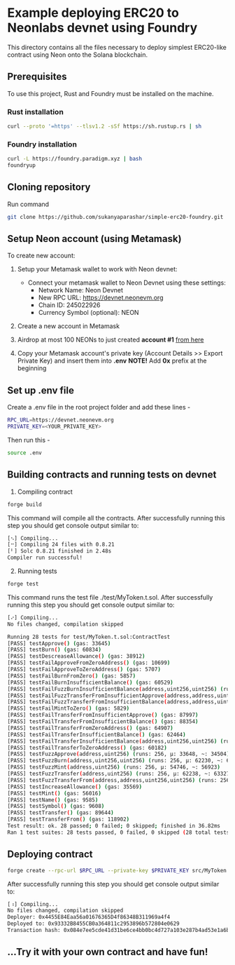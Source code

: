 # Example deploying ERC20 to Neonlabs devnet using Foundry

This directory contains all the files necessary to deploy simplest ERC20-like contract using Neon onto the Solana blockchain.

## Prerequisites

To use this project, Rust and Foundry must be installed on the machine.

### Rust installation

```sh
curl --proto '=https' --tlsv1.2 -sSf https://sh.rustup.rs | sh
```

### Foundry installation

```sh
curl -L https://foundry.paradigm.xyz | bash
foundryup
```

## Cloning repository

Run command

```sh
git clone https://github.com/sukanyaparashar/simple-erc20-foundry.git
```

## Setup Neon account (using Metamask)

To create new account:

1. Setup your Metamask wallet to work with Neon devnet:

   - Connect your metamask wallet to Neon Devnet using these settings:
     - Network Name: Neon Devnet
     - New RPC URL: https://devnet.neonevm.org
     - Chain ID: 245022926
     - Currency Symbol (optional): NEON

2. Create a new account in Metamask
3. Airdrop at most 100 NEONs to just created **account #1** [from here](https://neonfaucet.org/)
4. Copy your Metamask account's private key (Account Details >> Export Private Key) and insert them into **.env**
   **NOTE!** Add **0x** prefix at the beginning

## Set up .env file

Create a .env file in the root project folder and add these lines -

```sh
RPC_URL=https://devnet.neonevm.org
PRIVATE_KEY=<YOUR_PRIVATE_KEY>
```

Then run this -

```sh
source .env
```

## Building contracts and running tests on devnet

1. Compiling contract

```sh
forge build
```

This command will compile all the contracts. After successfully running this step you should get console output similar to:

```sh
[⠢] Compiling...
[⠒] Compiling 24 files with 0.8.21
[⠃] Solc 0.8.21 finished in 2.48s
Compiler run successful!
```

2. Running tests

```sh
forge test
```

This command runs the test file ./test/MyToken.t.sol. After successfully running this step you should get console output similar to:

```sh
[⠔] Compiling...
No files changed, compilation skipped

Running 28 tests for test/MyToken.t.sol:ContractTest
[PASS] testApprove() (gas: 33645)
[PASS] testBurn() (gas: 60834)
[PASS] testDescreaseAllowance() (gas: 38912)
[PASS] testFailApproveFromZeroAddress() (gas: 10699)
[PASS] testFailApproveToZeroAddress() (gas: 5707)
[PASS] testFailBurnFromZero() (gas: 5857)
[PASS] testFailBurnInsufficientBalance() (gas: 60529)
[PASS] testFailFuzzBurnInsufficientBalance(address,uint256,uint256) (runs: 256, μ: 53877, ~: 57779)
[PASS] testFailFuzzTransferFromInsufficientApprove(address,address,uint256,uint256) (runs: 256, μ: 82243, ~: 85777)
[PASS] testFailFuzzTransferFromInsufficientBalance(address,address,uint256,uint256) (runs: 256, μ: 79311, ~: 86113)
[PASS] testFailMintToZero() (gas: 5829)
[PASS] testFailTransferFromInsufficientApprove() (gas: 87997)
[PASS] testFailTransferFromInsufficientBalance() (gas: 88354)
[PASS] testFailTransferFromZeroAddress() (gas: 64907)
[PASS] testFailTransferInsufficientBalance() (gas: 62464)
[PASS] testFailTransferInsufficientBalance(address,uint256,uint256) (runs: 256, μ: 54141, ~: 57389)
[PASS] testFailTransferToZeroAddress() (gas: 60182)
[PASS] testFuzzApprove(address,uint256) (runs: 256, μ: 33648, ~: 34504)
[PASS] testFuzzBurn(address,uint256,uint256) (runs: 256, μ: 62230, ~: 64561)
[PASS] testFuzzMint(address,uint256) (runs: 256, μ: 54746, ~: 56923)
[PASS] testFuzzTransfer(address,uint256) (runs: 256, μ: 62238, ~: 63327)
[PASS] testFuzzTransferFrom(address,address,uint256,uint256) (runs: 256, μ: 92481, ~: 98242)
[PASS] testIncreaseAllowance() (gas: 35569)
[PASS] testMint() (gas: 56016)
[PASS] testName() (gas: 9585)
[PASS] testSymbol() (gas: 9608)
[PASS] testTransfer() (gas: 89644)
[PASS] testTransferFrom() (gas: 118902)
Test result: ok. 28 passed; 0 failed; 0 skipped; finished in 36.82ms
Ran 1 test suites: 28 tests passed, 0 failed, 0 skipped (28 total tests)
```

## Deploying contract

```sh
forge create --rpc-url $RPC_URL --private-key $PRIVATE_KEY src/MyToken.sol:MyToken --constructor-args "Test ERC20 Token" "TERC20" --legacy
```

After successfully running this step you should get console output similar to:

```sh
[⠰] Compiling...
No files changed, compilation skipped
Deployer: 0x4455E84Eaa56a01676365D4f86348B311969a4f4
Deployed to: 0x93332B8455CB0a364811c2953896b572804e0629
Transaction hash: 0x084e7ee5cde41d31be6ce4bb0bc4d727a103e287b4ad53e1a6bee69e194325f5
```

## ...Try it with your own contract and have fun!
